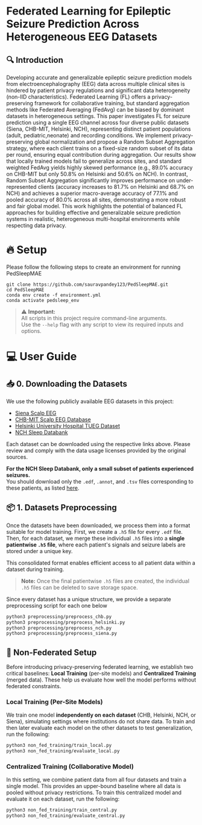 # Federated Learning for Epileptic Seizure Prediction Across Heterogeneous EEG Datasets


## :mag: Introduction
Developing accurate and generalizable epileptic seizure prediction models from electroencephalography (EEG) data across multiple clinical sites is hindered by patient privacy regulations and significant data heterogeneity (non-IID characteristics). Federated Learning (FL) offers a privacy-preserving framework for collaborative training, but standard aggregation methods like Federated Averaging (FedAvg) can be biased by dominant datasets in heterogeneous settings. This paper investigates FL for seizure prediction using a single EEG channel across four diverse public datasets (Siena, CHB-MIT, Helsinki, NCH), representing distinct patient populations (adult, pediatric,neonate) and recording conditions. We implement privacy-preserving global normalization and propose a Random Subset Aggregation strategy, where each client trains on a fixed-size random subset of its data per round, ensuring equal contribution during aggregation. Our results show
that locally trained models fail to generalize across sites, and standard weighted FedAvg yields highly skewed performance (e.g., 89.0% accuracy on CHB-MIT but only 50.8% on Helsinki and 50.6% on NCH). In contrast, Random Subset Aggregation significantly improves performance on under-represented clients (accuracy increases to 81.7% on Helsinki and 68.7% on NCH) and achieves a superior macro-average accuracy of 77.1% and pooled accuracy of 80.0% across all sites, demonstrating a
more robust and fair global model. This work highlights the potential of balanced FL approaches for building effective and generalizable seizure prediction systems in realistic, heterogeneous multi-hospital environments while respecting data privacy.

# :fire: Setup 
Please follow the following steps to create an environment for running PedSleepMAE

```
git clone https://github.com/sauravpandey123/PedSleepMAE.git
cd PedSleepMAE
conda env create -f environment.yml
conda activate pedsleep_env
```

> ⚠️ **Important:**  
> All scripts in this project require command-line arguments.  
> Use the `--help` flag with any script to view its required inputs and options.



# :computer: User Guide 
## :inbox_tray:  0. Downloading the Datasets

We use the following publicly available EEG datasets in this project:

- [Siena Scalp EEG](https://physionet.org/content/siena-scalp-eeg/1.0.0/)
- [CHB-MIT Scalp EEG Database](https://physionet.org/content/chbmit/1.0.0/)
- [Helsinki University Hospital TUEG Dataset](https://zenodo.org/records/2547147)
- [NCH Sleep Databank](https://sleepdata.org/datasets/nchsdb)

Each dataset can be downloaded using the respective links above. Please review and comply with the data usage licenses provided by the original sources.

**For the NCH Sleep Databank, only a small subset of patients experienced seizures.**  
You should download only the `.edf`, `.annot`, and `.tsv` files corresponding to these patients, as listed [here](NCH_Seizure_Patients.md).

## 📦 1. Datasets Preprocessing

Once the datasets have been downloaded, we process them into a format suitable for model training. First, we create a `.h5` file for every `.edf` file. Then, for each dataset, we merge these individual `.h5` files into a **single patientwise `.h5` file**, where each patient's signals and seizure labels are stored under a unique key.

This consolidated format enables efficient access to all patient data within a dataset during training.

> **Note:** Once the final patientwise `.h5` files are created, the individual `.h5` files can be deleted to save storage space.

Since every dataset has a unique structure, we provide a separate preprocessing script for each one below

```bash
python3 preprocessing/preprocess_chb.py
python3 preprocessing/preprocess_helsinki.py
python3 preprocessing/preprocess_nch.py
python3 preprocessing/preprocess_siena.py
```
## 🧪 Non-Federated Setup

Before introducing privacy-preserving federated learning, we establish two critical baselines: **Local Training** (per-site models) and **Centralized Training** (merged data). These help us evaluate how well the model performs without federated constraints.

### Local Training (Per-Site Models)

We train one model **independently on each dataset** (CHB, Helsinki, NCH, or Siena), simulating settings where institutions do not share data. To train and then later evaluate each model on the other datasets to test generalization, run the following:

```bash
python3 non_fed_training/train_local.py
python3 non_fed_training/evaluate_local.py
```

### Centralized Training (Collaborative Model)

In this setting, we combine patient data from all four datasets and train a single model. This provides an upper-bound baseline where all data is pooled without privacy restrictions. To train this centralized model and evaluate it on each dataset, run the following:

```bash
python3 non_fed_training/train_central.py
python3 non_fed_training/evaluate_central.py
```
